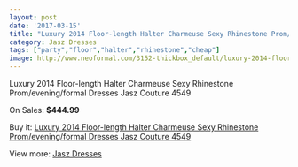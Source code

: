 ```yaml
---
layout: post
date: '2017-03-15'
title: "Luxury 2014 Floor-length Halter Charmeuse Sexy Rhinestone Prom/evening/formal Dresses Jasz Couture 4549"
category: Jasz Dresses
tags: ["party","floor","halter","rhinestone","cheap"]
image: http://www.neoformal.com/3152-thickbox_default/luxury-2014-floor-length-halter-charmeuse-sexy-rhinestone-prom-evening-formal-dresses-jasz-couture-4549.jpg
---
```

Luxury 2014 Floor-length Halter Charmeuse Sexy Rhinestone Prom/evening/formal Dresses Jasz Couture 4549

On Sales: **$444.99**
<a href="https://www.neoformal.com/en/jasz-dresses/1178-luxury-2014-floor-length-halter-charmeuse-sexy-rhinestone-prom-evening-formal-dresses-jasz-couture-4549.html"><amp-img layout="responsive" width="600" height="600" src="//www.neoformal.com/3152-thickbox_default/luxury-2014-floor-length-halter-charmeuse-sexy-rhinestone-prom-evening-formal-dresses-jasz-couture-4549.jpg" alt="Luxury 2014 Floor-length Halter Charmeuse Sexy Rhinestone Prom/evening/formal Dresses Jasz Couture 4549 0" /></a>
<a href="https://www.neoformal.com/en/jasz-dresses/1178-luxury-2014-floor-length-halter-charmeuse-sexy-rhinestone-prom-evening-formal-dresses-jasz-couture-4549.html"><amp-img layout="responsive" width="600" height="600" src="//www.neoformal.com/3155-thickbox_default/luxury-2014-floor-length-halter-charmeuse-sexy-rhinestone-prom-evening-formal-dresses-jasz-couture-4549.jpg" alt="Luxury 2014 Floor-length Halter Charmeuse Sexy Rhinestone Prom/evening/formal Dresses Jasz Couture 4549 1" /></a>
<a href="https://www.neoformal.com/en/jasz-dresses/1178-luxury-2014-floor-length-halter-charmeuse-sexy-rhinestone-prom-evening-formal-dresses-jasz-couture-4549.html"><amp-img layout="responsive" width="600" height="600" src="//www.neoformal.com/3154-thickbox_default/luxury-2014-floor-length-halter-charmeuse-sexy-rhinestone-prom-evening-formal-dresses-jasz-couture-4549.jpg" alt="Luxury 2014 Floor-length Halter Charmeuse Sexy Rhinestone Prom/evening/formal Dresses Jasz Couture 4549 2" /></a>
<a href="https://www.neoformal.com/en/jasz-dresses/1178-luxury-2014-floor-length-halter-charmeuse-sexy-rhinestone-prom-evening-formal-dresses-jasz-couture-4549.html"><amp-img layout="responsive" width="600" height="600" src="//www.neoformal.com/3153-thickbox_default/luxury-2014-floor-length-halter-charmeuse-sexy-rhinestone-prom-evening-formal-dresses-jasz-couture-4549.jpg" alt="Luxury 2014 Floor-length Halter Charmeuse Sexy Rhinestone Prom/evening/formal Dresses Jasz Couture 4549 3" /></a>

Buy it: [Luxury 2014 Floor-length Halter Charmeuse Sexy Rhinestone Prom/evening/formal Dresses Jasz Couture 4549](https://www.neoformal.com/en/jasz-dresses/1178-luxury-2014-floor-length-halter-charmeuse-sexy-rhinestone-prom-evening-formal-dresses-jasz-couture-4549.html "Luxury 2014 Floor-length Halter Charmeuse Sexy Rhinestone Prom/evening/formal Dresses Jasz Couture 4549")

View more: [Jasz Dresses](https://www.neoformal.com/en/13-jasz-dresses "Jasz Dresses")